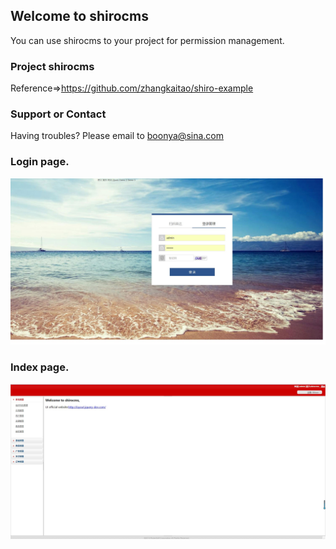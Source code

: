 ## Welcome to shirocms

You can use shirocms to your project for permission management.

### Project shirocms

Reference=>https://github.com/zhangkaitao/shiro-example

### Support or Contact

Having troubles? Please email to boonya@sina.com


### Login page.

![Login-page](https://github.com/SunflowersOfJava/shirocms/raw/master/img/login.jpg)


### Index page.

![Index-page](https://github.com/SunflowersOfJava/shirocms/raw/master/img/index.jpg)

